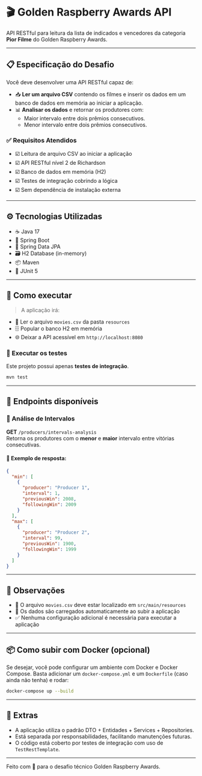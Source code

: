 # 🎬 Golden Raspberry Awards API

API RESTful para leitura da lista de indicados e vencedores da categoria **Pior Filme** do Golden Raspberry Awards.

---

## 📋 Especificação do Desafio

Você deve desenvolver uma API RESTful capaz de:

- 📥 **Ler um arquivo CSV** contendo os filmes e inserir os dados em um banco de dados em memória ao iniciar a aplicação.
- 📊 **Analisar os dados** e retornar os produtores com:
  - Maior intervalo entre dois prêmios consecutivos.
  - Menor intervalo entre dois prêmios consecutivos.

### ✅ Requisitos Atendidos

- ☑️ Leitura de arquivo CSV ao iniciar a aplicação  
- ☑️ API RESTful nível 2 de Richardson  
- ☑️ Banco de dados em memória (H2)  
- ☑️ Testes de integração cobrindo a lógica  
- ☑️ Sem dependência de instalação externa  

---

## ⚙️ Tecnologias Utilizadas

- ☕ Java 17  
- 🔧 Spring Boot  
- 🧬 Spring Data JPA  
- 🗃️ H2 Database (in-memory)  
- 📦 Maven  
- 🧪 JUnit 5  

---

## 🚀 Como executar

> A aplicação irá:

- 📄 Ler o arquivo `movies.csv` da pasta `resources`
- 🗄️ Popular o banco H2 em memória
- 🌐 Deixar a API acessível em `http://localhost:8080`

### 🧪 Executar os testes

Este projeto possui apenas **testes de integração**.

```bash
mvn test
```

---

## 📂 Endpoints disponíveis

### 🔎 Análise de Intervalos

**GET** `/producers/intervals-analysis`  
Retorna os produtores com o **menor** e **maior** intervalo entre vitórias consecutivas.

#### 🧾 Exemplo de resposta:

```json
{
  "min": [
    {
      "producer": "Producer 1",
      "interval": 1,
      "previousWin": 2008,
      "followingWin": 2009
    }
  ],
  "max": [
    {
      "producer": "Producer 2",
      "interval": 99,
      "previousWin": 1900,
      "followingWin": 1999
    }
  ]
}
```

---

## 📝 Observações

- 📁 O arquivo `movies.csv` deve estar localizado em `src/main/resources`
- 🚀 Os dados são carregados automaticamente ao subir a aplicação
- ✅ Nenhuma configuração adicional é necessária para executar a aplicação

---

## 📦 Como subir com Docker (opcional)

Se desejar, você pode configurar um ambiente com Docker e Docker Compose. Basta adicionar um `docker-compose.yml` e um `Dockerfile` (caso ainda não tenha) e rodar:

```bash
docker-compose up --build
```

---

## 🧠 Extras

- A aplicação utiliza o padrão DTO + Entidades + Services + Repositories.
- Está separada por responsabilidades, facilitando manutenções futuras.
- O código está coberto por testes de integração com uso de `TestRestTemplate`.

---

Feito com 💛 para o desafio técnico Golden Raspberry Awards.